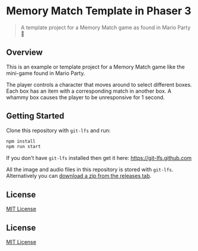 # Memory Match Template in Phaser 3
> A template project for a Memory Match game as found in Mario Party 🎉

## Overview

This is an example or template project for a Memory Match game like the mini-game found in Mario Party.

The player controls a character that moves around to select different boxes. Each box has an item with a corresponding match in another box. A whammy box causes the player to be unresponsive for 1 second.

## Getting Started

Clone this repository with `git-lfs` and run:

```bash
npm install
npm run start
```

If you don't have `git-lfs` installed then get it here: https://git-lfs.github.com

All the image and audio files in this repository is stored with `git-lfs`. Alternatively you can [download a zip from the releases tab](https://github.com/ourcade/pac-man-ghost-ai-phaser3/releases/tag/latest).

## License

[MIT License](https://github.com/ourcade/memory-match-template-phaser3/blob/master/LICENSE)

## License

[MIT License](https://github.com/ourcade/memory-match-template-phaser3/blob/master/LICENSE)
